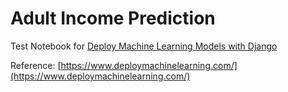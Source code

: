 # Adult Income Prediction

Test Notebook for [Deploy Machine Learning Models with Django](https://www.deploymachinelearning.com/)

Reference:
[https://www.deploymachinelearning.com/](https://www.deploymachinelearning.com/)